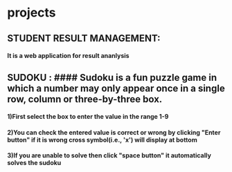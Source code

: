 # projects

## STUDENT RESULT MANAGEMENT:
  #### It is a web application for result ananlysis


  ## SUDOKU : #### Sudoku is a fun puzzle game in which  a number may only appear once in a single row, column or three-by-three box.
 #### 1)First select the box to enter the value in the range 1-9
 #### 2)You can check the entered value is correct or wrong by clicking "Enter button" if it is wrong cross symbol(i.e., 'x') will display at bottom
 #### 3)If you are unable to solve then click "space button" it automatically solves the sudoku 
